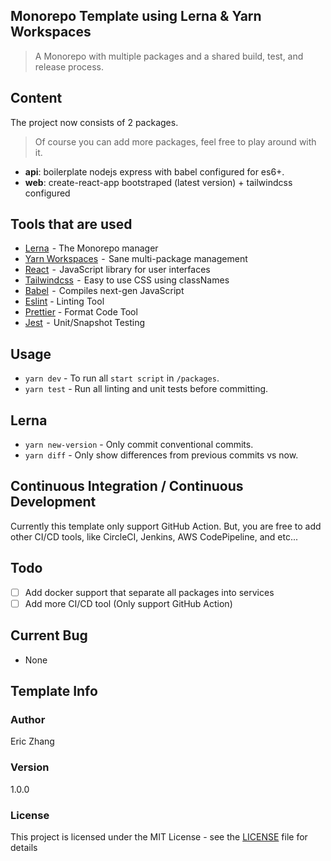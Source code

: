 ## Monorepo Template using Lerna & Yarn Workspaces

> A Monorepo with multiple packages and a shared build, test, and release process.

## Content

The project now consists of 2 packages.

> Of course you can add more packages, feel free to play around with it.

-   **api**: boilerplate nodejs express with babel configured for es6+.
-   **web**: create-react-app bootstraped (latest version) + tailwindcss configured

## Tools that are used

-   [Lerna](https://lernajs.io/)  - The Monorepo manager
-   [Yarn Workspaces](https://yarnpkg.com/lang/en/docs/workspaces/)  -  Sane multi-package management
-   [React](https://reactjs.org/)  -  JavaScript library for user interfaces
-   [Tailwindcss](https://tailwindcss.com/)  -  Easy to use CSS using classNames
-   [Babel](https://babeljs.io/)  -  Compiles next-gen JavaScript
-   [Eslint](https://eslint.org/) - Linting Tool
-   [Prettier](https://prettier.io/) - Format Code Tool
-   [Jest](https://jestjs.io/)  -  Unit/Snapshot Testing

## Usage

-   `yarn dev` - To run all `start script` in `/packages`.
-   `yarn test` - Run all linting and unit tests before committing.

## Lerna

-   `yarn new-version` - Only commit conventional commits.
-   `yarn diff` - Only show differences from previous commits vs now.

## Continuous Integration / Continuous Development

Currently this template only support GitHub Action. But, you are free to add other CI/CD tools, like CircleCI, Jenkins, AWS CodePipeline, and etc...

## Todo

-   [ ] Add docker support that separate all packages into services
-   [ ] Add more CI/CD tool (Only support GitHub Action)

## Current Bug

-   None

## Template Info

### Author

Eric Zhang

### Version

1.0.0

### License

This project is licensed under the MIT License - see the [LICENSE](LICENSE) file for details
